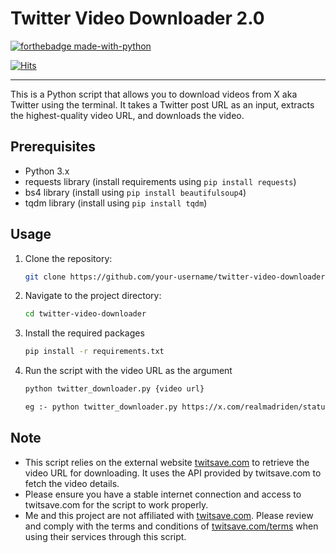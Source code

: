 # Twitter Video Downloader 2.0

[![forthebadge made-with-python](http://ForTheBadge.com/images/badges/made-with-python.svg)](https://www.python.org/)

[![Hits](https://hits.seeyoufarm.com/api/count/incr/badge.svg?url=https%3A%2F%2Fgithub.com%2Fz1nc0r3%2Ftwitter-video-downloader&count_bg=%2379C83D&title_bg=%23555555&icon=&icon_color=%23E7E7E7&title=hits&edge_flat=false)](https://hits.seeyoufarm.com)

---
This is a Python script that allows you to download videos from X aka Twitter using the terminal. It takes a Twitter post URL as an input, extracts the highest-quality video URL, and downloads the video.

## Prerequisites

- Python 3.x
- requests library (install requirements using `pip install requests`)
- bs4 library (install using `pip install beautifulsoup4`)
- tqdm library (install using `pip install tqdm`)

## Usage

1. Clone the repository:

   ```bash
   git clone https://github.com/your-username/twitter-video-downloader.git

2. Navigate to the project directory:

   ```bash
   cd twitter-video-downloader

3. Install the required packages

   ```bash
   pip install -r requirements.txt

4. Run the script with the video URL as the argument

   ```bash
   python twitter_downloader.py {video url}

   eg :- python twitter_downloader.py https://x.com/realmadriden/status/1743790569866821949?s=20

## Note

- This script relies on the external website [twitsave.com](https://twitsave.com) to retrieve the video URL for downloading. It uses the API provided by twitsave.com to fetch the video details.
- Please ensure you have a stable internet connection and access to twitsave.com for the script to work properly.
- Me and this project are not affiliated with [twitsave.com](https://twitsave.com). Please review and comply with the terms and conditions of [twitsave.com/terms](https://twitsave.com/terms) when using their services through this script.
